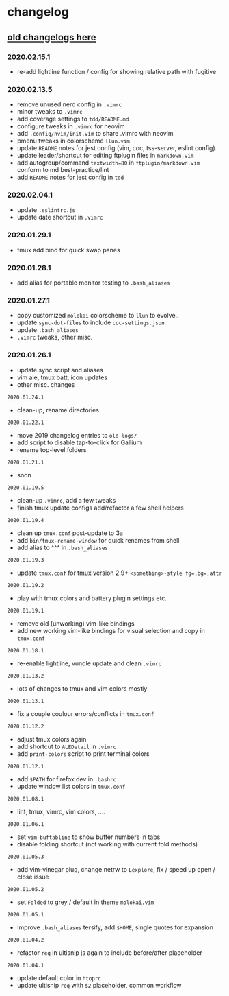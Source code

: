 # changelog

## [old changelogs here](./old)

### 2020.02.15.1

- re-add lightline function / config for showing relative path with fugitive

### 2020.02.13.5

- remove unused nerd config in `.vimrc`
- minor tweaks to `.vimrc`
- add coverage settings to `tdd/README.md`
- configure tweaks in `.vimrc` for neovim
- add `.config/nvim/init.vim` to share .vimrc with neovim
- pmenu tweaks in colorscheme `llun.vim`
- update `README` notes for jest config (vim, coc, tss-server, eslint config).
- update leader/shortcut for editing ftplugin files in `markdown.vim`
- add autogroup/command `textwidth=80` in `ftplugin/markdown.vim` conform to md best-practice/lint
- add `README` notes for jest config in `tdd`

### 2020.02.04.1

- update `.eslintrc.js`
- update date shortcut in `.vimrc`

### 2020.01.29.1

- tmux add bind for quick swap panes

### 2020.01.28.1

- add alias for portable monitor testing to `.bash_aliases`

### 2020.01.27.1

- copy customized `molokai` colorscheme to `llun` to evolve..
- update `sync-dot-files` to include `coc-settings.json`
- update `.bash_aliases`
- `.vimrc` tweaks, other misc.

### 2020.01.26.1

- update sync script and aliases
- vim ale, tmux batt, icon updates
- other misc. changes

`2020.01.24.1`

- clean-up, rename directories

`2020.01.22.1`

- move 2019 changelog entries to `old-logs/`
- add script to disable tap-to-click for Gallium
- rename top-level folders

`2020.01.21.1`

- soon

`2020.01.19.5`

- clean-up `.vimrc`, add a few tweaks
- finish tmux update configs add/refactor a few shell helpers

`2020.01.19.4`

- clean up `tmux.conf` post-update to 3a
- add `bin/tmux-rename-window` for quick renames from shell
- add alias to ^^^ in `.bash_aliases`

`2020.01.19.3`

- update `tmux.conf` for tmux version 2.9+ `<something>-style fg=,bg=,attr`

`2020.01.19.2`

- play with tmux colors and battery plugin settings etc.

`2020.01.19.1`

- remove old (unworking) vim-like bindings
- add new working vim-like bindings for visual selection and copy in `tmux.conf`

`2020.01.18.1`

- re-enable lightline, vundle update and clean `.vimrc`

`2020.01.13.2`

- lots of changes to tmux and vim colors mostly

`2020.01.13.1`

- fix a couple coulour errors/conflicts in `tmux.conf`

`2020.01.12.2`

- adjust tmux colors again
- add shortcut to `ALEDetail` in `.vimrc`
- add `print-colors` script to print terminal colors

`2020.01.12.1`

- add `$PATH` for firefox dev in `.bashrc`
- update window list colors in `tmux.conf`

`2020.01.08.1`

- lint, tmux, vimrc, vim colors, ....

`2020.01.06.1`

- set `vim-buftabline` to show buffer numbers in tabs
- disable folding shortcut (not working with current fold methods)

`2020.01.05.3`

- add vim-vinegar plug, change netrw to `Lexplore`, fix / speed up open / close issue

`2020.01.05.2`

- set `Folded` to grey / default in theme `molokai.vim`

`2020.01.05.1`

- improve `.bash_aliases` tersify, add `$HOME`, single quotes for expansion

`2020.01.04.2`

- refactor `req` in ultisnip js again to include before/after placeholder

`2020.01.04.1`

- update default color in `htoprc`
- update ultisnip `req` with `$2` placeholder, common workflow
